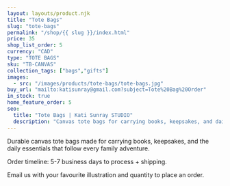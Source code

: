 ```yaml
---
layout: layouts/product.njk
title: "Tote Bags"
slug: "tote-bags"
permalink: "/shop/{{ slug }}/index.html"
price: 35
shop_list_order: 5
currency: "CAD"
type: "TOTE BAGS"
sku: "TB-CANVAS"
collection_tags: ["bags","gifts"]
images:
  - src: "/images/products/tote-bags/tote-bags.jpg"
buy_url: "mailto:katisunray@gmail.com?subject=Tote%20Bag%20Order"
in_stock: true
home_feature_order: 5
seo:
  title: "Tote Bags | Kati Sunray STUDIO"
  description: "Canvas tote bags for carrying books, keepsakes, and daily essentials."
---
```


Durable canvas tote bags made for carrying books, keepsakes, and the daily essentials that follow every family adventure.

Order timeline: 5-7 business days to process + shipping.

Email us with your favourite illustration and quantity to place an order.
